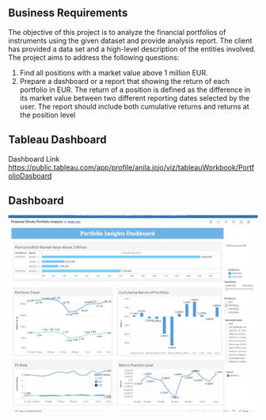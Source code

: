 ## Business Requirements
The objective of this project is to analyze the financial portfolios of instruments using the  given dataset 
and provide analysis report. The client has provided  a data set and a high-level description of the entities 
involved. The project aims to address the following questions: 
1. Find all positions with a market value above 1 million EUR. 
2. Prepare a dashboard or a report that showing the return of each portfolio in EUR. The return of a 
position  is  defined  as  the  difference  in  its  market  value  between  two  different  reporting  dates 
selected  by  the  user.  The  report  should  include  both  cumulative  returns  and  returns  at  the 
position level



## Tableau Dashboard

Dashboard Link
https://public.tableau.com/app/profile/anila.jojo/viz/tableauWorkbook/PortfolioDasboard


## Dashboard
!["Alternative text"](./assets/dashboard.png)

